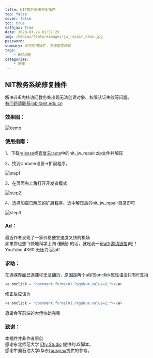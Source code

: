 ```yaml
---
title: NIT教务系统修复插件
top: false
cover: false
toc: true
mathjax: true
date: 2020-03-24 01:37:29
img: /medias/featureimages/jw_repair_demo.jpg
password:
summary: 如何使用插件，方便同学阅读
tags:
    - README
categories:
    - 随笔
---
```


## NIT教务系统修复插件

解决非IE内核访问教务处出现无法创建对象、权限认证失败等问题。  
有问题请联系jiabi@nit.edu.cn

### 效果图：

![demo](https://raw.githubusercontent.com/ChiuJun/nit_jw_repair/master/img/demo.jpg)


### 使用指南：

1、下载[release](https://github.com/JiaBiNiang/nit_jw_repair/files/4207787/nit_jw_repair.zip)或[百度云:aute]()中的nit_jw_repair.zip文件并解压

2、找到Chrome设置->扩展程序。

![step1](https://raw.githubusercontent.com/ChiuJun/nit_jw_repair/master/img/step1.jpg)

3、在页面右上角打开开发者模式

![step2](https://raw.githubusercontent.com/ChiuJun/nit_jw_repair/master/img/step2.jpg)

4、选择加载已解压的扩展程序，选中解压后的nit_jw_repair目录即可

![step3](https://raw.githubusercontent.com/ChiuJun/nit_jw_repair/master/img/step3.jpg)

### Ad：  
最近作者发现了一家价格便宜速度又快的机场  
如果你也想飞快地科学上网 ~~(翻墙)~~ 的话，就吃我一记[aff(邀请链接)](https://pud.life/aff/DD21)吧！  
YouTube 4K60 无压力
![aff](https://raw.githubusercontent.com/ChiuJun/nit_jw_repair/master/img/aff.jpg)  

### 求助：  

在选课界面已选课程无法翻页，原因是两个a标签onclick属性语法只有IE支持
```js 
<a onclick = "document.forms(0).PageNum.value=2;"></a>  
```  
修正后应该为
```js    
<a onclick = "document.forms[0].PageNum.value=2;"></a>  
```  
恳请会写前端的大佬协助完善  

### 致谢：

本插件并非作者原创  
感谢东北师范大学 [Efly Studio](https://github.com/EflyStudio/nenu-jwc-repair) 提供的JS脚本。  
感谢中国石油大学(华东)[busymx](https://github.com/busymx/upc-jwxt-repair)提供的参考。
